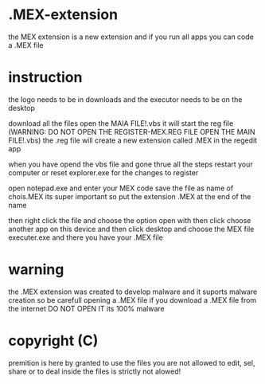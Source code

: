 # .MEX-extension
the MEX extension is a new extension and if you run all apps you can code a .MEX file

# instruction

the logo needs to be in downloads and the executor needs to be on the desktop

download all the files
open the MAIA FILE!.vbs
it will start the reg file (WARNING: DO NOT OPEN THE REGISTER-MEX.REG FILE OPEN THE MAIN FILE!.vbs)
the .reg file will create a new extension called .MEX in the regedit app

when you have opend the vbs file and gone thrue all the steps restart your computer
or reset explorer.exe for the changes to register 

open notepad.exe and enter your MEX code
save the file as name of chois.MEX
its super important so put the extension .MEX at the end of the name

then right click the file and choose the option open with then click choose another app on this device and then
click desktop and choose the MEX file executer.exe and there you have your .MEX file

# warning
the .MEX extension was created to develop malware and it suports malware creation 
so be carefull opening a .MEX file if you download a .MEX file from the internet
DO NOT OPEN IT its 100% malware

# copyright (C)
premition is here by granted to use the files 
you are not allowed to edit, sel, share or to deal inside the files is strictly not alowed!

